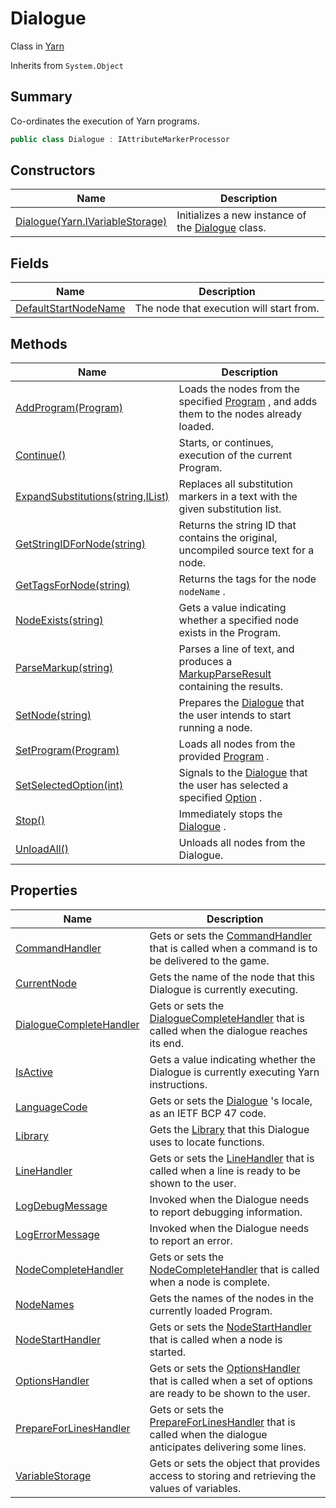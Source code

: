 # Dialogue

Class in [Yarn](../)

Inherits from `System.Object`

## Summary

Co-ordinates the execution of Yarn programs.

```csharp
public class Dialogue : IAttributeMarkerProcessor
```

## Constructors

| Name                                                      | Description                                             |
| --------------------------------------------------------- | ------------------------------------------------------- |
| [Dialogue(Yarn.IVariableStorage)](yarn.dialogue..ctor.md) | Initializes a new instance of the [Dialogue](./) class. |

## Fields

| Name                                                          | Description                              |
| ------------------------------------------------------------- | ---------------------------------------- |
| [DefaultStartNodeName](yarn.dialogue.defaultstartnodename.md) | The node that execution will start from. |

## Methods

| Name                                                                      | Description                                                                                                                         |
| ------------------------------------------------------------------------- | ----------------------------------------------------------------------------------------------------------------------------------- |
| [AddProgram(Program)](yarn.dialogue.addprogram.md)                        | Loads the nodes from the specified [Program](../yarn.program/) , and adds them to the nodes already loaded.                         |
| [Continue()](yarn.dialogue.continue.md)                                   | Starts, or continues, execution of the current Program.                                                                             |
| [ExpandSubstitutions(string,IList)](yarn.dialogue.expandsubstitutions.md) | Replaces all substitution markers in a text with the given substitution list.                                                       |
| [GetStringIDForNode(string)](yarn.dialogue.getstringidfornode.md)         | Returns the string ID that contains the original, uncompiled source text for a node.                                                |
| [GetTagsForNode(string)](yarn.dialogue.gettagsfornode.md)                 | Returns the tags for the node `nodeName` .                                                                                          |
| [NodeExists(string)](yarn.dialogue.nodeexists.md)                         | Gets a value indicating whether a specified node exists in the Program.                                                             |
| [ParseMarkup(string)](yarn.dialogue.parsemarkup.md)                       | Parses a line of text, and produces a [MarkupParseResult](../../yarn.markup/yarn.markup.markupparseresult/) containing the results. |
| [SetNode(string)](yarn.dialogue.setnode.md)                               | Prepares the [Dialogue](./) that the user intends to start running a node.                                                          |
| [SetProgram(Program)](yarn.dialogue.setprogram.md)                        | Loads all nodes from the provided [Program](../yarn.program/) .                                                                     |
| [SetSelectedOption(int)](yarn.dialogue.setselectedoption.md)              | Signals to the [Dialogue](./) that the user has selected a specified [Option](../yarn.optionset/yarn.optionset.option/) .           |
| [Stop()](yarn.dialogue.stop.md)                                           | Immediately stops the [Dialogue](./) .                                                                                              |
| [UnloadAll()](yarn.dialogue.unloadall.md)                                 | Unloads all nodes from the Dialogue.                                                                                                |

## Properties

| Name                                                                | Description                                                                                                                                            |
| ------------------------------------------------------------------- | ------------------------------------------------------------------------------------------------------------------------------------------------------ |
| [CommandHandler](yarn.dialogue.commandhandler.md)                   | Gets or sets the [CommandHandler](../yarn.commandhandler.md) that is called when a command is to be delivered to the game.                             |
| [CurrentNode](yarn.dialogue.currentnode.md)                         | Gets the name of the node that this Dialogue is currently executing.                                                                                   |
| [DialogueCompleteHandler](yarn.dialogue.dialoguecompletehandler.md) | Gets or sets the [DialogueCompleteHandler](../yarn.dialoguecompletehandler.md) that is called when the dialogue reaches its end.                       |
| [IsActive](yarn.dialogue.isactive.md)                               | Gets a value indicating whether the Dialogue is currently executing Yarn instructions.                                                                 |
| [LanguageCode](yarn.dialogue.languagecode.md)                       | Gets or sets the [Dialogue](./) 's locale, as an IETF BCP 47 code.                                                                                     |
| [Library](yarn.dialogue.library.md)                                 | Gets the [Library](../yarn.library/) that this Dialogue uses to locate functions.                                                                      |
| [LineHandler](yarn.dialogue.linehandler.md)                         | Gets or sets the [LineHandler](../yarn.linehandler.md) that is called when a line is ready to be shown to the user.                                    |
| [LogDebugMessage](yarn.dialogue.logdebugmessage.md)                 | Invoked when the Dialogue needs to report debugging information.                                                                                       |
| [LogErrorMessage](yarn.dialogue.logerrormessage.md)                 | Invoked when the Dialogue needs to report an error.                                                                                                    |
| [NodeCompleteHandler](yarn.dialogue.nodecompletehandler.md)         | Gets or sets the [NodeCompleteHandler](../yarn.nodecompletehandler.md) that is called when a node is complete.                                         |
| [NodeNames](yarn.dialogue.nodenames.md)                             | Gets the names of the nodes in the currently loaded Program.                                                                                           |
| [NodeStartHandler](yarn.dialogue.nodestarthandler.md)               | Gets or sets the [NodeStartHandler](../yarn.nodestarthandler.md) that is called when a node is started.                                                |
| [OptionsHandler](yarn.dialogue.optionshandler.md)                   | Gets or sets the [OptionsHandler](../yarn.optionshandler.md) that is called when a set of options are ready to be shown to the user.                   |
| [PrepareForLinesHandler](yarn.dialogue.prepareforlineshandler.md)   | Gets or sets the [PrepareForLinesHandler](yarn.dialogue.prepareforlineshandler.md) that is called when the dialogue anticipates delivering some lines. |
| [VariableStorage](yarn.dialogue.variablestorage.md)                 | Gets or sets the object that provides access to storing and retrieving the values of variables.                                                        |
